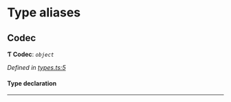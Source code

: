

# Type aliases

<a id="codec"></a>

##  Codec

**Ƭ Codec**: *`object`*

*Defined in [types.ts:5](https://github.com/polkadot-js/common/blob/6335c35/packages/trie-codec/src/types.ts#L5)*

#### Type declaration

___

